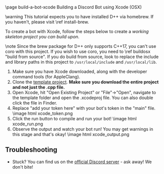\page build-a-bot-xcode Building a Discord Bot using Xcode (OSX)

\warning This tutorial expects you to have installed D++ via homebrew. If you haven't, please visit \ref install-brew.

To create a bot with Xcode, follow the steps below to create a *working skeleton project you can build upon*.

\note Since the brew package for D++ only supports C++17, you can't use coro with this project. If you wish to use coro, you need to \ref buildosx "build from source". If you do build from source, look to replace the include and library paths in this project to `/usr/local/include` and `/usr/local/lib`.

1. Make sure you have Xcode downloaded, along with the developer command tools (for AppleClang).
2. Clone the [template project](https://github.com/Jaskowicz1/mac-bot-template/). **Make sure you download the entire project and not just the .cpp file.**
3. Open Xcode, hit "Open Existing Project" or "File"->"Open", navigate to the template folder and open the .xcodeproj file. You can also double click the file in Finder.
4. Replace "add your token here" with your bot's token in the "main" file.
\image html xcode_token.png
5. Click the run button to compile and run your bot!
\image html xcode_run.png
6. Observe the output and watch your bot run! You may get warnings in this stage and that's okay!
\image html xcode_output.png

## Troubleshooting

- Stuck? You can find us on the [official Discord server](https://discord.gg/dpp) - ask away! We don't bite!
